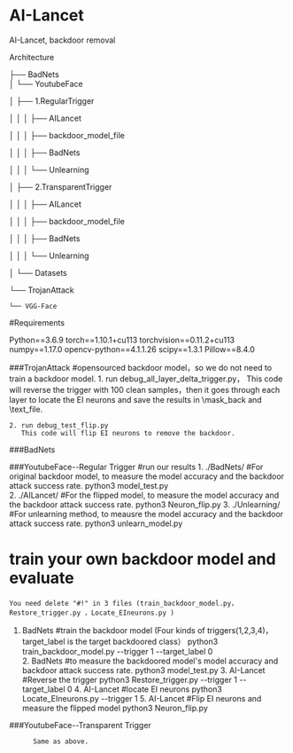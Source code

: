 # AI-Lancet

AI-Lancet, backdoor removal

Architecture

├── BadNets      
│   └── YoutubeFace  

│       ├── 1.RegularTrigger

│   │   │      ├── AILancet

│   │   │      ├── backdoor_model_file

│   │   │      ├── BadNets

│   │   │      └── Unlearning

│       ├── 2.TransparentTrigger

│   │   │      ├── AILancet

│   │   │      ├── backdoor_model_file

│   │   │      ├── BadNets

│   │   │      └── Unlearning

│       └── Datasets

└── TrojanAttack  

    └── VGG-Face
	
	
#Requirements

Python==3.6.9
torch==1.10.1+cu113
torchvision==0.11.2+cu113
numpy==1.17.0
opencv-python==4.1.1.26
scipy==1.3.1
Pillow==8.4.0
	
###TrojanAttack
    #opensourced backdoor model，so we do not need to train a backdoor model.
    1. run debug_all_layer_delta_trigger.py，
       This code will reverse the trigger with 100 clean samples，then it goes through each layer to locate the EI neurons and save the results in \mask_back and \text_file.

    2. run debug_test_flip.py
       This code will flip EI neurons to remove the backdoor.

###BadNets		

###YoutubeFace--Regular Trigger
    #run our results
	1. ./BadNets/    #For original backdoor model, to measure the model accuracy and the backdoor attack success rate.
	    python3 model_test.py  
	2. ./AILancet/   #For the flipped model, to measure the model accuracy and the backdoor attack success rate.
	    python3 Neuron_flip.py
	3. ./Unlearning/ #For unlearning method, to meausre the model accuracy and the backdoor attack success rate.
	    python3 unlearn_model.py 

# train your own backdoor model and evaluate	
	You need delete "#!" in 3 files (train_backdoor_model.py，Restore_trigger.py ，Locate_EIneurons.py )
  1. BadNets #train the backdoor model
	   (Four kinds of triggers(1,2,3,4)，target_label is the target backdoored class）
	    python3 train_backdoor_model.py --trigger 1 --target_label 0  
	2. BadNets #to measure the backdoored model's model accuracy and backdoor attack success rate.
	    python3 model_test.py
	3.  AI-Lancet #Reverse the trigger
	    python3 Restore_trigger.py --trigger 1 --target_label 0
	4.  AI-Lancet #locate EI neurons
	    python3 Locate_EIneurons.py --trigger 1
	5.  AI-Lancet #Flip EI neurons and measure the flipped model 
		python3 Neuron_flip.py	
		

###YoutubeFace--Transparent Trigger
		
          Same as above.

